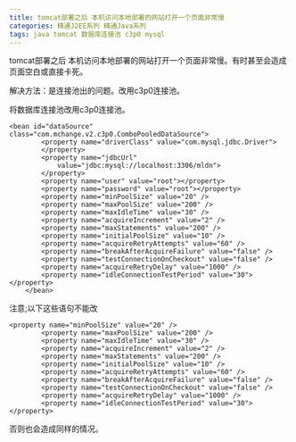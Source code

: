 ```yaml
---
title: tomcat部署之后 本机访问本地部署的网站打开一个页面非常慢
categories: 精通J2EE系列 精通Java系列
tags: java tomcat 数据库连接池 c3p0 mysql
---
```

tomcat部署之后 本机访问本地部署的网站打开一个页面非常慢。有时甚至会造成页面空白或直接卡死。

解决方法：是连接池出的问题。改用c3p0连接池。

将数据库连接池改用c3p0连接池。

    
    
    <bean id="dataSource" class="com.mchange.v2.c3p0.ComboPooledDataSource">
            <property name="driverClass" value="com.mysql.jdbc.Driver">
            </property>
            <property name="jdbcUrl"
                value="jdbc:mysql://localhost:3306/mldn">
            </property>
            <property name="user" value="root"></property>
            <property name="password" value="root"></property>
            <property name="minPoolSize" value="20" />
            <property name="maxPoolSize" value="200" />
            <property name="maxIdleTime" value="30" />
            <property name="acquireIncrement" value="2" />
            <property name="maxStatements" value="200" />
            <property name="initialPoolSize" value="10" />
            <property name="acquireRetryAttempts" value="60" />
            <property name="breakAfterAcquireFailure" value="false" />
            <property name="testConnectionOnCheckout" value="false" />
            <property name="acquireRetryDelay" value="1000" />
            <property name="idleConnectionTestPeriod" value="30"></property>
        </bean>

注意;以下这些语句不能改

    
    
    <property name="minPoolSize" value="20" />
            <property name="maxPoolSize" value="200" />
            <property name="maxIdleTime" value="30" />
            <property name="acquireIncrement" value="2" />
            <property name="maxStatements" value="200" />
            <property name="initialPoolSize" value="10" />
            <property name="acquireRetryAttempts" value="60" />
            <property name="breakAfterAcquireFailure" value="false" />
            <property name="testConnectionOnCheckout" value="false" />
            <property name="acquireRetryDelay" value="1000" />
            <property name="idleConnectionTestPeriod" value="30"></property>

  
  

否则也会造成同样的情况。

